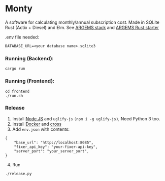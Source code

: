 # Monty

A software for calculating monthly/annual subscription cost. Made in SQLite Rust (Actix + Diesel) and Elm. See [ARGEMS stack](https://github.com/vmasdani/argems-stack) and [ARGEMS Rust starter](https://github.com/vmasdani/argems-rust-starter)

.env file needed: 
```
DATABASE_URL=<your database name>.sqlite3
```

### Running (Backend): 
```
cargo run
``` 

### Running (Frontend):
```
cd frontend
./run.sh
```

### Release
1. Install [Node.JS](https://nodejs.org/en/download/) and `uglify-js` `(npm i -g uglify-js)`, Need Python 3 too.
2. Install [Docker](https://docs.docker.com/engine/install/) and [cross](https://github.com/rust-embedded/cross)
3. Add `env.json` with contents:
```
{
    "base_url": "http://localhost:8085",
    "fixer_api_key": "your-fixer-api-key",
    "server_port": "your_server_port",
}
```
4. Run
```
./release.py
```




